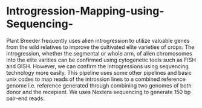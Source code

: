 # Introgression-Mapping-using-Sequencing-
Plant Breeder frequently uses alien introgression to utilize valuable genes from the wild relatives to improve the cultivated elite varieties of crops. The introgression, whether the segmental or whole arm, of alien chromosomes into the elite varities can be confirmed using cytogenetic tools such as FISH and GISH. However, we can confirm the introgressions using sequencing technology more easily. This pipeline uses some other pipelines and basic unix codes to map reads of the introssion lines to a combined reference genome i.e. reference generated through combining two genomes of both donor and the recepient. We uses Nextera sequencing to generate 150 bp pair-end reads. 


